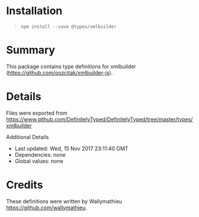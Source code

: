 # Installation
> `npm install --save @types/xmlbuilder`

# Summary
This package contains type definitions for xmlbuilder (https://github.com/oozcitak/xmlbuilder-js).

# Details
Files were exported from https://www.github.com/DefinitelyTyped/DefinitelyTyped/tree/master/types/xmlbuilder

Additional Details
 * Last updated: Wed, 15 Nov 2017 23:11:40 GMT
 * Dependencies: none
 * Global values: none

# Credits
These definitions were written by Wallymathieu <https://github.com/wallymathieu>.
